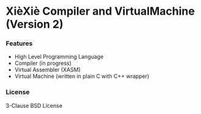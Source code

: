 # XièXiè Compiler and VirtualMachine (Version 2) #

### Features ###

* High Level Programming Language
* Compiler (in progress)
* Virtual Assembler (XASM)
* Virtual Machine (written in plain C with C++ wrapper)

### License ###

3-Clause BSD License
